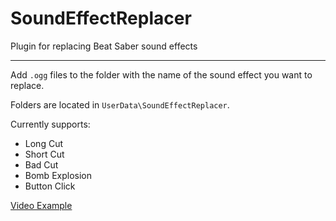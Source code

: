 # SoundEffectReplacer
Plugin for replacing Beat Saber sound effects
****
Add `.ogg` files to the folder with the name of the sound effect you want to replace.

Folders are located in `UserData\SoundEffectReplacer`.

Currently supports:
  * Long Cut
  * Short Cut
  * Bad Cut
  * Bomb Explosion
  * Button Click
  
[Video Example](https://www.youtube.com/watch?v=EIOzpeyHSZE)
